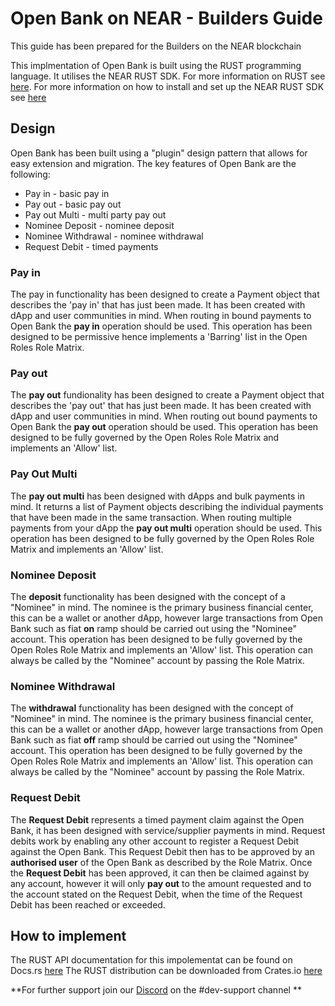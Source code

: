 # Open Bank on NEAR - Builders Guide

This guide has been prepared for the Builders on the NEAR blockchain 

This implmentation of Open Bank is built using the RUST programming language. It utilises the NEAR RUST SDK. For more information on RUST see <a href="https://www.rust-lang.org/">here</a>. For more information on how to install and set up the NEAR RUST SDK see <a href="https://docs.near.org/docs/develop/contracts/rust/intro">here</a>

## Design
Open Bank has been built using a "plugin" design pattern that allows for easy extension and migration. The key features of Open Bank are the following:
* Pay in - basic pay in 
* Pay out - basic pay out
* Pay out Multi  - multi party pay out
* Nominee Deposit  - nominee deposit
* Nominee Withdrawal - nominee withdrawal
* Request Debit - timed payments 

### Pay in 
The pay in functionality has been designed to create a Payment object that describes the 'pay in' that has just been made. It has been created with dApp and user communities in mind. When routing in bound payments to Open Bank the **pay in** operation should be used. 
This operation has been designed to be permissive hence implements a 'Barring' list in the Open Roles Role Matrix. 

### Pay out 
The **pay out** fundionality has been designed to create a Payment object that describes the 'pay out' that has just been made. It has been created with dApp and user communities in mind. When routing out bound payments to Open Bank the **pay out** operation should be used. 
This operation has been designed to be fully governed by the Open Roles Role Matrix and implements an 'Allow' list. 

### Pay Out Multi
The **pay out multi** has been designed with dApps and bulk payments in mind. It returns a list of Payment objects describing the individual payments that have been made in the same transaction. When routing multiple payments from your dApp the **pay out multi** operation should be used. 
This operation has been designed to be fully governed by the Open Roles Role Matrix and implements an 'Allow' list. 

### Nominee Deposit 
The **deposit** functionality has been designed with the concept of a "Nominee" in mind. The nominee is the primary business financial center, this can be a wallet or another dApp, however large transactions from Open Bank such as fiat **on** ramp should be carried out using the "Nominee" account. 
This operation has been designed to be fully governed by the Open Roles Role Matrix and implements an 'Allow' list. This operation can always be called by the "Nominee" account by passing the Role Matrix. 

### Nominee Withdrawal 
The **withdrawal** functionality has been designed with the concept of "Nominee" in mind. The nominee is the primary business financial center, this can be a wallet or another dApp, however large transactions from Open Bank such as fiat **off** ramp should be carried out using the "Nominee" account.
This operation has been designed to be fully governed by the Open Roles Role Matrix and implements an 'Allow' list. This operation can always be called by the "Nominee" account by passing the Role Matrix. 

### Request Debit
The **Request Debit** represents a timed payment claim against the Open Bank, it has been designed with service/supplier payments in mind. Request debits work by enabling any other account to register a Request Debit against the Open Bank. This Request Debit then has to be approved by an **authorised user** of the Open Bank as described by the Role Matrix. Once the **Request Debit** has been approved, it can then be claimed against by any account, however it will only **pay out** to the amount requested and to the account stated on the Request Debit, when the time of the Request Debit has been reached or exceeded. 

## How to implement 
The RUST API documentation for this impolementat can be found on Docs.rs <a href="https://docs.rs">here</a> 
The RUST distribution can be downloaded from Crates.io <a href="https://crates.io">here</a>


**For further support join our <a href="https://rebrand.ly/obei_or_git">Discord</a> on the #dev-support channel **
